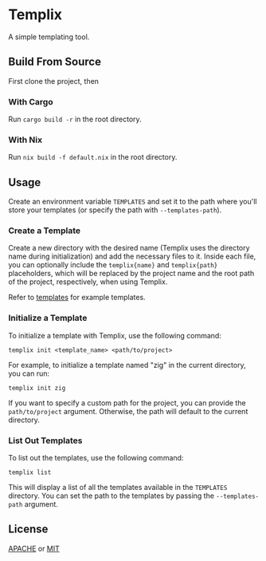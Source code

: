 # Templix

A simple templating tool.

## Build From Source

First clone the project, then

### With Cargo

Run `cargo build -r` in the root directory.

### With Nix

Run `nix build -f default.nix` in the root directory.

## Usage

Create an environment variable `TEMPLATES` and set it to the path where you'll store your templates (or specify the path with `--templates-path`).

### Create a Template

Create a new directory with the desired name (Templix uses the directory name during initialization) and add the necessary files to it. Inside each file, you can optionally include the `templix{name}` and `templix{path}` placeholders, which will be replaced by the project name and the root path of the project, respectively, when using Templix.

Refer to [templates](https://www.github.com/jmstevers/templix/master/templates) for example templates.

### Initialize a Template

To initialize a template with Templix, use the following command:

```
templix init <template_name> <path/to/project>
```

For example, to initialize a template named "zig" in the current directory, you can run:

```
templix init zig
```

If you want to specify a custom path for the project, you can provide the `path/to/project` argument. Otherwise, the path will default to the current directory.

### List Out Templates

To list out the templates, use the following command:

```
templix list
```

This will display a list of all the templates available in the `TEMPLATES` directory. You can set the path to the templates by passing the `--templates-path` argument.


## License
[APACHE](https://www.github.com/jmstevers/templix/master/LICENSE-APACHE) or
[MIT](https://www.github.com/jmstevers/templix/master/LICENSE-MIT)

